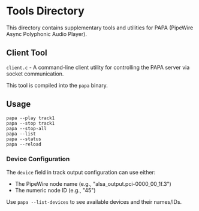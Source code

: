 # Tools Directory

This directory contains supplementary tools and utilities for PAPA (PipeWire Async Polyphonic Audio Player).

## Client Tool

`client.c` - A command-line client utility for controlling the PAPA server via socket communication.

This tool is compiled into the `papa` binary.

## Usage

```
papa --play track1
papa --stop track1
papa --stop-all
papa --list
papa --status
papa --reload
```

### Device Configuration

The `device` field in track output configuration can use either:
- The PipeWire node name (e.g., "alsa_output.pci-0000_00_1f.3")
- The numeric node ID (e.g., "45")

Use `papa --list-devices` to see available devices and their names/IDs.
